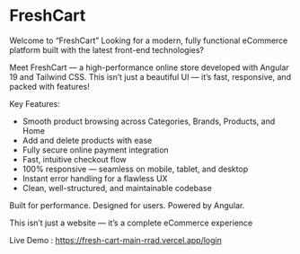 # FreshCart

Welcome to “FreshCart”
Looking for a modern, fully functional eCommerce platform built with the latest front-end technologies?

Meet FreshCart — a high-performance online store developed with Angular 19 and Tailwind CSS.
This isn’t just a beautiful UI — it’s fast, responsive, and packed with features!

Key Features:
* Smooth product browsing across Categories, Brands, Products, and Home
* Add and delete products with ease
* Fully secure online payment integration
* Fast, intuitive checkout flow
* 100% responsive — seamless on mobile, tablet, and desktop
* Instant error handling for a flawless UX
* Clean, well-structured, and maintainable codebase

Built for performance. Designed for users. Powered by Angular.

This isn’t just a website — it’s a complete eCommerce experience


Live Demo : https://fresh-cart-main-rrad.vercel.app/login


